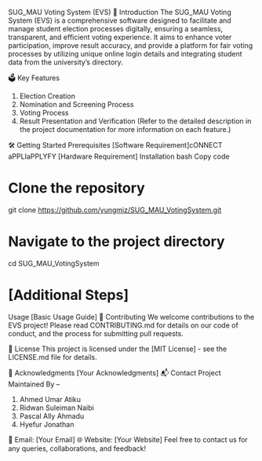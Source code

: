 
SUG_MAU Voting System (EVS)
🚀 Introduction
The SUG_MAU Voting System (EVS) is a comprehensive software designed to facilitate and manage student election processes digitally, ensuring a seamless, transparent, and efficient voting experience. It aims to enhance voter participation, improve result accuracy, and provide a platform for fair voting processes by utilizing unique online login details and integrating student data from the university’s directory.

🗳️ Key Features
1. Election Creation
2. Nomination and Screening Process
3. Voting Process
4. Result Presentation and Verification
(Refer to the detailed description in the project documentation for more information on each feature.)

🛠️ Getting Started
Prerequisites
[Software Requirement]cONNECT aPPLIaPPLYFY
[Hardware Requirement]
Installation
bash
Copy code
# Clone the repository
git clone https://github.com/yungmiz/SUG_MAU_VotingSystem.git

# Navigate to the project directory
cd SUG_MAU_VotingSystem

# [Additional Steps]
Usage
[Basic Usage Guide]
🤝 Contributing
We welcome contributions to the EVS project! Please read CONTRIBUTING.md for details on our code of conduct, and the process for submitting pull requests.

📜 License
This project is licensed under the [MIT License] - see the LICENSE.md file for details.

🙏 Acknowledgments
[Your Acknowledgments]
📬 Contact
Project Maintained By –
1. Ahmed Umar Atiku
2. Ridwan Suleiman Naibi
3. Pascal Ally Ahmadu
4. Hyefur Jonathan

📧 Email: [Your Email]
🌐 Website: [Your Website]
Feel free to contact us for any queries, collaborations, and feedback!
